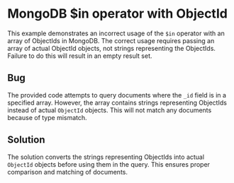 # MongoDB $in operator with ObjectId
This example demonstrates an incorrect usage of the `$in` operator with an array of ObjectIds in MongoDB.  The correct usage requires passing an array of actual ObjectId objects, not strings representing the ObjectIds.  Failure to do this will result in an empty result set.

## Bug
The provided code attempts to query documents where the `_id` field is in a specified array. However, the array contains strings representing ObjectIds instead of actual `ObjectId` objects.  This will not match any documents because of type mismatch.

## Solution
The solution converts the strings representing ObjectIds into actual `ObjectId` objects before using them in the query. This ensures proper comparison and matching of documents.